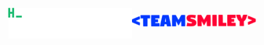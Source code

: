 <div style="display: grid; grid-template-columns: 1fr 1fr;">
<a href="https://github.com/lstuma" style="display: flex;"><img style="width: 20em; display: flex; height:auto;" src="https://github.com/lstuma/lstuma/blob/main/hello_world.gif"/></a>

<a href="https://teamsmiley.org"  style="display: flex;"><img style="width: 20em; display: flex; height:auto;" src="https://github.com/lstuma/lstuma/blob/main/teamsmiley.png"/></a>
</div>
<!--
**lstuma/lstuma** is a ✨ _special_ ✨ repository because its `README.md` (this file) appears on your GitHub profile.

Here are some ideas to get you started:

- 🔭 I’m currently working on ...
- 🌱 I’m currently learning ...
- 👯 I’m looking to collaborate on ...
- 🤔 I’m looking for help with ...
- 💬 Ask me about ...
- 📫 How to reach me: ...
- 😄 Pronouns: ...
- ⚡ Fun fact: ...
-->
